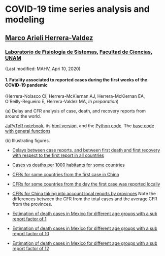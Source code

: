 # COVID-19 time series analysis and modeling
## [Marco Arieli Herrera-Valdez](https://mahv13.wordpress.com)
### [Laboratorio de Fisiología de Sistemas](https://www.google.com/url?sa=t&rct=j&q=&esrc=s&source=web&cd=5&cad=rja&uact=8&ved=2ahUKEwi9p4KJidroAhUMi6wKHYrSBWcQFjAEegQIAhAB&url=https%3A%2F%2Fmarcoh48.wixsite.com%2Ffisiologiasistemasfc&usg=AOvVaw1RFgV1gOqxbpBJT3Bl6WEq), [Facultad de Ciencias](https://www.google.com/url?sa=t&rct=j&q=&esrc=s&source=web&cd=1&cad=rja&uact=8&ved=2ahUKEwjbiNnQrtvoAhUJA6wKHVI0BXMQFjAAegQIGRAD&url=http%3A%2F%2Fwww.fciencias.unam.mx%2F&usg=AOvVaw1dMRMU_F-IcpmaB1y1H4px), [UNAM](https://www.google.com/url?sa=t&rct=j&q=&esrc=s&source=web&cd=1&cad=rja&uact=8&ved=2ahUKEwivy6_irtvoAhUDaq0KHQVoCcAQFjAAegQIGhAD&url=https%3A%2F%2Fwww.unam.mx%2F&usg=AOvVaw0YWCGJ7FEpDwkcT3EYH-aM)
(Last modified: MAHV, Apri 10, 2020)


#### 1. Fatality associated to reported cases during the first weeks of the COVID-19 pandemic 

(Herrera-Nolasco CI, Herrera-McKiernan AJ, Herrera-McKiernan EA, O'Reilly-Regueiro E, Herrera-Valdez MA, *In preparation*)

(a) Delay and CFR analysis of case, death, and recovery reports from around the world. 

[JuPyTeR notebook](tsam_COVID-19_JHU_cfr_Jan2020-.ipynb), its [html version](tsam_COVID-19_JHU_cfr_Jan2020-.html), and the [Python  code](https://raw.githubusercontent.com/scab-unam/tsamCOVID-19/master/tsam_COVID19_JHU_cfr.py). The [base code with general functions](https://raw.githubusercontent.com/scab-unam/tsamCOVID-19/master/tsam_COVID19_baseCode.py) 

(b) Illustrating figures.

- [Delays between case reports, and between first death and first recovery with respect to the first report in all countries](https://raw.githubusercontent.com/scab-unam/tsamCOVID-19/master/tsam_COVID19_JHU_delaysAllCountries.png)

- [Cases vs deaths per 1000 habitants for some countries](https://raw.githubusercontent.com/scab-unam/tsamCOVID-19/master/tsam_COVID19_JHU_cases-deathCases1000.png)

- [CFRs for some countries from the first case in China](https://raw.githubusercontent.com/scab-unam/tsamCOVID-19/master/tsam_COVID19_cfr_JHU_fromFirstCaseInChina.png)

- [CFRs for some countries from the day the first case was reported locally](https://raw.githubusercontent.com/scab-unam/tsamCOVID-19/master/tsam_COVID19_cfr_JHU_fromFirstLocalReport.png)

- [CFRs for China taking into account local reports by provinces](https://raw.githubusercontent.com/scab-unam/tsamCOVID-19/master/tsam_COVID19_JHU_cfr_ProvincesChina_fromFirstLocalReport) Note the differences between the CFR from the total cases and the average CFR from the provinces. 

- [Estimation of death cases in Mexico for different age groups with a sub report factor of 1](https://raw.githubusercontent.com/scab-unam/tsamCOVID-19/master/tsam_COVID19_JHU_cfr+propDeathCasesByAgeTS_EstimatesMexico_subReportFactor1.png)

- [Estimation of death cases in Mexico for different age groups with a sub report factor of 10](https://raw.githubusercontent.com/scab-unam/tsamCOVID-19/master/tsam_COVID19_JHU_cfr+propDeathCasesByAgeTS_EstimatesMexico_subReportFactor10.png)

- [Estimation of death cases in Mexico for different age groups with a sub report factor of 12](https://raw.githubusercontent.com/scab-unam/tsamCOVID-19/master/tsam_COVID19_JHU_cfr+propDeathCasesByAgeTS_EstimatesMexico_subReportFactor12.png)


